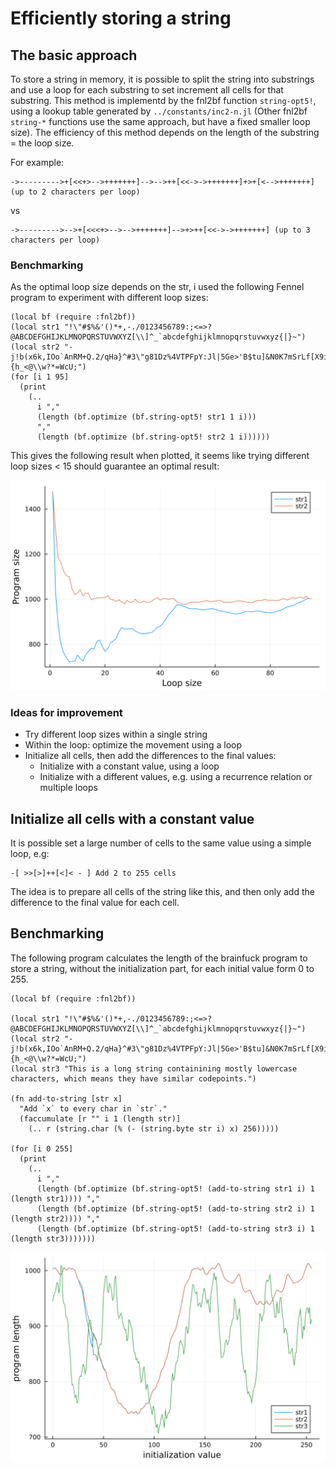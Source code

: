 # Efficiently storing a string
## The basic approach
To store a string in memory, it is possible to split the string into substrings and use a loop for each substring to set increment all cells for that substring.
This method is implementd by the fnl2bf function `string-opt5!`, using a lookup table generated by `../constants/inc2-n.jl` (Other fnl2bf `string-*` functions use the same approach, but have a fixed smaller loop size). The efficiency of this method depends on the length of the substring = the loop size.

For example:
```
->--------->+[<<+>-->+++++++]-->-->++[<<->->+++++++]+>+[<-->+++++++] (up to 2 characters per loop)
```
vs
```
->--------->-->+[<<<+>-->-->+++++++]-->+>++[<<->->+++++++] (up to 3 characters per loop)
```

### Benchmarking
As the optimal loop size depends on the str, i used the following Fennel program to experiment with different loop sizes:
```fennel
(local bf (require :fnl2bf))
(local str1 "!\"#$%&'()*+,-./0123456789:;<=>?@ABCDEFGHIJKLMNOPQRSTUVWXYZ[\\]^_`abcdefghijklmnopqrstuvwxyz{|}~")
(local str2 "-j!b(x6k,IOo`AnRM+Q.2/qHa}^#3\"g81Dz%4VTPFpY:Jl|5Ge>'B$tu]&N0K7mSrLf[X9iZCyd~svE){h_<@\\w?*=WcU;")
(for [i 1 95]
  (print
    (..
      i ","
      (length (bf.optimize (bf.string-opt5! str1 1 i)))
      ","
      (length (bf.optimize (bf.string-opt5! str2 1 i))))))
```

This gives the following result when plotted, it seems like trying different loop sizes < 15 should guarantee an optimal result:

![](string.svg)

### Ideas for improvement
- Try different loop sizes within a single string
- Within the loop: optimize the movement using a loop
- Initialize all cells, then add the differences to the final values:
  - Initialize with a constant value, using a loop
  - Initialize with a different values, e.g. using a recurrence relation or multiple loops

## Initialize all cells with a constant value
It is possible set a large number of cells to the same value using a simple loop, e.g:
```
-[ >>[>]++[<]< - ] Add 2 to 255 cells
```
The idea is to prepare all cells of the string like this, and then only add the difference to the final value for each cell.

## Benchmarking
The following program calculates the length of the brainfuck program to store a string, without the initialization part, for each initial value form 0 to 255.
```fennel
(local bf (require :fnl2bf))

(local str1 "!\"#$%&'()*+,-./0123456789:;<=>?@ABCDEFGHIJKLMNOPQRSTUVWXYZ[\\]^_`abcdefghijklmnopqrstuvwxyz{|}~")
(local str2 "-j!b(x6k,IOo`AnRM+Q.2/qHa}^#3\"g81Dz%4VTPFpY:Jl|5Ge>'B$tu]&N0K7mSrLf[X9iZCyd~svE){h_<@\\w?*=WcU;")
(local str3 "This is a long string containining mostly lowercase characters, which means they have similar codepoints.")

(fn add-to-string [str x]
  "Add `x` to every char in `str`."
  (faccumulate [r "" i 1 (length str)]
    (.. r (string.char (% (- (string.byte str i) x) 256)))))

(for [i 0 255]
  (print
    (..
      i ","
      (length (bf.optimize (bf.string-opt5! (add-to-string str1 i) 1 (length str1)))) ","
      (length (bf.optimize (bf.string-opt5! (add-to-string str2 i) 1 (length str2)))) ","
      (length (bf.optimize (bf.string-opt5! (add-to-string str3 i) 1 (length str3)))))))
```

![](string2.svg)
